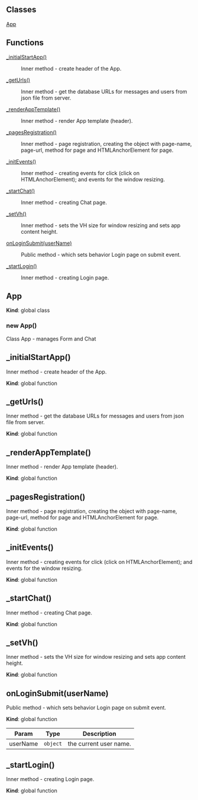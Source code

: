 ## Classes

<dl>
<dt><a href="#App">App</a></dt>
<dd></dd>
</dl>

## Functions

<dl>
<dt><a href="#_initialStartApp">_initialStartApp()</a></dt>
<dd><p>Inner method - create header of the App.</p>
</dd>
<dt><a href="#_getUrls">_getUrls()</a></dt>
<dd><p>Inner method - get the database URLs for messages and users from json file from server.</p>
</dd>
<dt><a href="#_renderAppTemplate">_renderAppTemplate()</a></dt>
<dd><p>Inner method - render App template (header).</p>
</dd>
<dt><a href="#_pagesRegistration">_pagesRegistration()</a></dt>
<dd><p>Inner method - page registration, creating the object with page-name, page-url, method for page and HTMLAnchorElement for
page.</p>
</dd>
<dt><a href="#_initEvents">_initEvents()</a></dt>
<dd><p>Inner method - creating events for click (click on HTMLAnchorElement); and events for the window resizing.</p>
</dd>
<dt><a href="#_startChat">_startChat()</a></dt>
<dd><p>Inner method - creating Chat page.</p>
</dd>
<dt><a href="#_setVh">_setVh()</a></dt>
<dd><p>Inner method - sets the VH size for window resizing and sets app content height.</p>
</dd>
<dt><a href="#onLoginSubmit(userName)">onLoginSubmit(userName)</a></dt>
<dd><p>Public method - which sets behavior Login page on submit event.</p>
</dd>
<dt><a href="#_startLogin">_startLogin()</a></dt>
<dd><p>Inner method - creating Login page.</p>
</dd>
</dl>

<a name="App"></a>

## App
**Kind**: global class
<a name="new_App_new"></a>

### new App()
Class App - manages Form and Chat

<a name="_initialStartApp"></a>

## _initialStartApp()
Inner method - create header of the App.

**Kind**: global function
<a name="_getUrls"></a>

## _getUrls()
Inner method - get the database URLs for messages and users from json file from server.

**Kind**: global function
<a name="_renderAppTemplate"></a>

## _renderAppTemplate()
Inner method - render App template (header).

**Kind**: global function
<a name="_pagesRegistration"></a>

## _pagesRegistration()
Inner method - page registration, creating the object with page-name, page-url, method for page and HTMLAnchorElement for page.

**Kind**: global function
<a name="_initEvents"></a>

## _initEvents()
Inner method - creating events for click (click on HTMLAnchorElement); and events for the window resizing.

**Kind**: global function
<a name="_startChat"></a>

## _startChat()
Inner method - creating Chat page.

**Kind**: global function
<a name="_setVh"></a>

## _setVh()
Inner method - sets the VH size for window resizing and sets app content height.

**Kind**: global function
<a name="onLoginSubmit(userName)"></a>

## onLoginSubmit(userName)
Public method - which sets behavior Login page on submit event.

**Kind**: global function

| Param | Type | Description |
| --- | --- | --- |
| userName | <code>object</code> | the current user name. |

<a name="_startLogin"></a>

## _startLogin()
Inner method - creating Login page.

**Kind**: global function